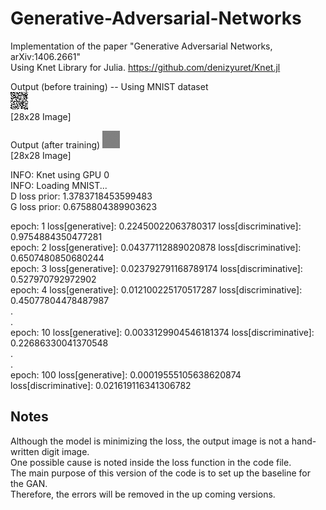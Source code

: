 # Generative-Adversarial-Networks
Implementation of the paper "Generative Adversarial Networks, arXiv:1406.2661"  
Using Knet Library for Julia. https://github.com/denizyuret/Knet.jl  

Output (before training)
-- Using MNIST dataset  
![Alt text](/outputs/sampleoutput.png?raw=true "Sample Output")   
[28x28 Image]

Output (after training)
![Alt text](/outputs/sampleoutputtrained.png?raw=true "Sample Output")   
[28x28 Image]  

INFO: Knet using GPU 0  
INFO: Loading MNIST...  
D loss prior: 1.3783718453599483  
G loss prior: 0.6758804389903623  
  
epoch: 1 loss[generative]: 0.22450022063780317 loss[discriminative]: 0.9754884350477281  
epoch: 2 loss[generative]: 0.04377112889020878 loss[discriminative]: 0.6507480850680244  
epoch: 3 loss[generative]: 0.023792791168789174 loss[discriminative]: 0.527970792972902   
epoch: 4 loss[generative]: 0.012100225170517287 loss[discriminative]: 0.45077804478487987  
.  
.  
epoch: 10 loss[generative]: 0.0033129904546181374 loss[discriminative]: 0.22686330041370548    
.  
.  
epoch: 100 loss[generative]: 0.00019555105638620874 loss[discriminative]: 0.021619116341306782  

  
 ## Notes
 
 Although the model is minimizing the loss, the output image is not a hand-written digit image.  
 One possible cause is noted inside the loss function in the code file.  
 The main purpose of this version of the code is to set up the baseline for the GAN.  
 Therefore, the errors will be removed in the up coming versions.
 
 

